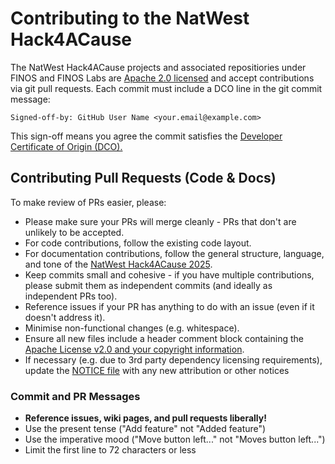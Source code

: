 # Contributing to the NatWest Hack4ACause

The NatWest Hack4ACause projects and associated repositiories under FINOS and FINOS Labs are [Apache 2.0 licensed](LICENSE) and accept contributions via git pull requests. Each commit must include a DCO line in the git commit message:

`Signed-off-by: GitHub User Name <your.email@example.com>`

This sign-off means you agree the commit satisfies the
[Developer Certificate of Origin (DCO).](https://developercertificate.org/)

## Contributing Pull Requests (Code & Docs)

To make review of PRs easier, please:

- Please make sure your PRs will merge cleanly - PRs that don't are unlikely to be accepted.
- For code contributions, follow the existing code layout.
- For documentation contributions, follow the general structure, language, and tone of the [NatWest Hack4ACause 2025](https://github.com/finos-labs/learnaix-h-2025).
- Keep commits small and cohesive - if you have multiple contributions, please submit them as independent commits (and ideally as independent PRs too).
- Reference issues if your PR has anything to do with an issue (even if it doesn't address it).
- Minimise non-functional changes (e.g. whitespace).
- Ensure all new files include a header comment block containing the [Apache License v2.0 and your copyright information](http://www.apache.org/licenses/LICENSE-2.0#apply).
- If necessary (e.g. due to 3rd party dependency licensing requirements), update the [NOTICE file](https://github.com/finos/learnaix-h-2025/blob/master/NOTICE) with any new attribution or other notices

### Commit and PR Messages

- **Reference issues, wiki pages, and pull requests liberally!**
- Use the present tense ("Add feature" not "Added feature")
- Use the imperative mood ("Move button left..." not "Moves button left...")
- Limit the first line to 72 characters or less
